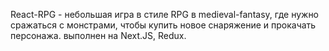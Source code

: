 React-RPG - небольшая игра в стиле RPG в medieval-fantasy, где нужно сражаться с монстрами, чтобы купить новое снаряжение и прокачать персонажа. выполнен на Next.JS, Redux.

